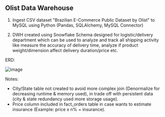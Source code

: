 ## Olist Data Warehouse

1. Ingest CSV dataset "Brazilian E-Commerce Public Dataset by Olist" to MySQL using Python (Pandas, SQLAlchemy, MySQL Connector)

2. DWH created using Snowflake Schema designed for logistic/delivery department which can be used to analyze and track all shipping activity like measure the accuracy of delivery time, analyze if product weight/dimension affect delivery duration/price etc.

ERD:

![image](https://user-images.githubusercontent.com/80158731/151664956-277379fa-46a6-4529-8ad4-496902199247.png)

Notes:
-	City/State table not created to avoid more complex join (Denormalize for decreasing runtime & memory used), in trade off with persistent data (city & state redundancy used more storage usage).
-	Price column included in fact_orders table in case wants to estimate insurance (Example: price x n% = insurance).
